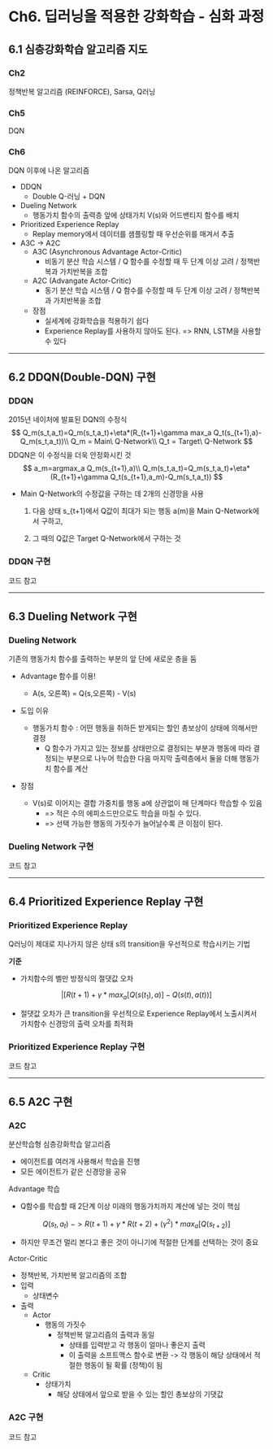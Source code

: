 # Ch6. 딥러닝을 적용한 강화학습 - 심화 과정

## 6.1 심층강화학습 알고리즘 지도

### Ch2

정책반복 알고리즘 (REINFORCE), Sarsa, Q러닝

### Ch5

DQN

### Ch6

DQN 이후에 나온 알고리즘

- DDQN
  - Double Q-러닝 + DQN
- Dueling Network
  - 행동가치 함수의 출력층 앞에 상태가치 V(s)와 어드밴티지 함수를 배치
- Prioritized Experience Replay
  - Replay memory에서 데이터를 샘플링할 때 우선순위를 매겨서 추출
- A3C -> A2C
  - A3C (Asynchronous Advantage Actor-Critic)
    - 비동기 분산 학습 시스템 / Q 함수를 수정할 때 두 단계 이상 고려 / 정책반복과 가치반복을 조합
  - A2C (Advangate Actor-Critic)
    - 동기 분산 학습 시스템 / Q 함수를 수정할 때 두 단계 이상 고려 / 정책반복과 가치반복을 조합
  - 장점 
    - 실세계에 강화학습을 적용하기 쉽다
    - Experience Replay를 사용하지 않아도 된다. => RNN, LSTM을 사용할 수 있다

---

## 6.2 DDQN(Double-DQN) 구현

### DDQN

2015년 네이처에 발표된 DQN의 수정식
$$
Q_m(s_t,a_t)=Q_m(s_t,a_t)+\eta*(R_{t+1}+\gamma max_a Q_t(s_{t+1},a)-Q_m(s_t,a_t))\\
Q_m = Main\ Q-Network\\
Q_t = Target\ Q-Network
$$
DDQN은 이 수정식을 더욱 안정화시킨 것
$$
a_m=argmax_a Q_m(s_{t+1},a)\\
Q_m(s_t,a_t)=Q_m(s_t,a_t)+\eta*(R_{t+1}+\gamma Q_t(s_{t+1},a_m)-Q_m(s_t,a_t))
$$

- Main Q-Network의 수정값을 구하는 데 2개의 신경망을 사용

  1. 다음 상태 s_{t+1}에서 Q값이 최대가 되는 행동 a(m)을 Main Q-Network에서 구하고,  

  2. 그 때의 Q값은 Target Q-Network에서 구하는 것

### DDQN 구현

코드 참고

---

## 6.3 Dueling Network 구현

### Dueling Network

기존의 행동가치 함수를 출력하는 부분의 앞 단에 새로운 층을 둠

- Advantage 함수를 이용!
  - A(s, 오른쪽) = Q(s,오른쪽) - V(s)
- 도입 이유
  - 행동가치 함수 : 어떤 행동을 취하든 받게되는 할인 총보상이 상태에 의해서만 결정
    - Q 함수가 가지고 있는 정보를 상태만으로 결정되는 부분과 행동에 따라 결정되는 부분으로 나누어 학습한 다음 마지막 출력층에서 둘을 더해 행동가치 함수를 계산

- 장점
  - V(s)로 이어지는 결합 가중치를 행동 a에 상관없이 매 단계마다 학습할 수 있음
    - => 적은 수의 에피소드만으로도 학습을 마칠 수 있다.
    - => 선택 가능한 행동의 가짓수가 늘어날수록 큰 이점이 된다.

### Dueling Network 구현

코드 참고

---

## 6.4 Prioritized Experience Replay 구현

### Prioritized Experience Replay

Q러닝이 제대로 지나가지 않은 상태 s의 transition을 우선적으로 학습시키는 기법

**기준**

- 가치함수의 벨만 방정식의 절댓값 오차

$$
|[R(t+1) + \gamma * max_a[Q(s(t_1),a)]-Q(s(t),a(t))]
$$

- 절댓값 오차가 큰 transition을 우선적으로 Experience Replay에서 노출시켜서 가치함수 신경망의 출력 오차를 최적화

### Prioritized Experience Replay 구현

코드 참고

---

## 6.5 A2C 구현

### A2C

분산학습형 심층강화학습 알고리즘

- 에이전트를 여러개 사용해서 학습을 진행
- 모든 에이전트가 같은 신경망을 공유

Advantage 학습

- Q함수를 학습할 때 2단계 이상 미래의 행동가치까지 계산에 넣는 것이 핵심

$$
Q(s_t,a_t)\ ->R(t+1)+\gamma * R(t+2)+(\gamma^2)*max_a [Q(s_{t+2})]
$$

- 하지만 무조건 멀리 본다고 좋은 것이 아니기에 적절한 단계를 선택하는 것이 중요

Actor-Critic

- 정책반복, 가치반복 알고리즘의 조합
- 입력
  - 상태변수
- 출력
  - Actor
    - 행동의 가짓수 
      - 정책반복 알고리즘의 출력과 동일
        - 상태를 입력받고 각 행동이 얼마나 좋은지 출력
        - 이 출력을 소프트맥스 함수로 변환 -> 각 행동이 해당 상태에서 적절한 행동이 될 확률 (정책)이 됨
  - Critic
    - 상태가치
      - 해당 상태에서 앞으로 받을 수 있는 할인 총보상의 기댓값

### A2C 구현

코드 참고


